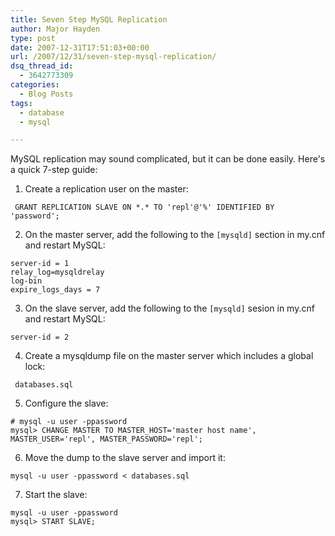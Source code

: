 ```yaml
---
title: Seven Step MySQL Replication
author: Major Hayden
type: post
date: 2007-12-31T17:51:03+00:00
url: /2007/12/31/seven-step-mysql-replication/
dsq_thread_id:
  - 3642773309
categories:
  - Blog Posts
tags:
  - database
  - mysql

---
```

MySQL replication may sound complicated, but it can be done easily. Here's a quick 7-step guide:

1) Create a replication user on the master:

```
 GRANT REPLICATION SLAVE ON *.* TO 'repl'@'%' IDENTIFIED BY 'password';
```


2) On the master server, add the following to the `[mysqld]` section in my.cnf and restart MySQL:

```
server-id = 1
relay_log=mysqldrelay
log-bin
expire_logs_days = 7
```


3) On the slave server, add the following to the `[mysqld]` sesion in my.cnf and restart MySQL:

```
server-id = 2
```


4) Create a mysqldump file on the master server which includes a global lock:

```
 databases.sql
```


5) Configure the slave:

```
# mysql -u user -ppassword
mysql> CHANGE MASTER TO MASTER_HOST='master host name', MASTER_USER='repl', MASTER_PASSWORD='repl';
```


6) Move the dump to the slave server and import it:

```
mysql -u user -ppassword < databases.sql
```


7) Start the slave:

```
mysql -u user -ppassword
mysql> START SLAVE;
```

